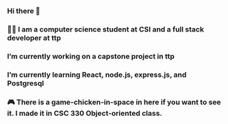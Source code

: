 ### Hi there 👋
### 👨‍💻 I am a computer science student at CSI and a full stack developer at ttp
### I’m currently working on a capstone project in ttp
### I’m currently learning React, node.js, express.js, and Postgresql
### 🎮  There is a game-chicken-in-space in here if you want to see it. I made it in CSC 330 Object-oriented class.
<!--
**Asbern3333/Asbern3333** is a ✨ _special_ ✨ repository because its `README.md` (this file) appears on your GitHub profile.

Here are some ideas to get you started:

- 🔭 I’m currently working on ...
- 🌱 I’m currently learning ...
- 👯 I’m looking to collaborate on ...
- 🤔 I’m looking for help with ...
- 💬 Ask me about ...
- 📫 How to reach me: ...
- 😄 Pronouns: ...
- ⚡ Fun fact: ...
-->

